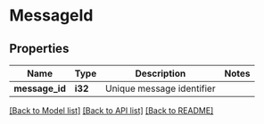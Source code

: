 # MessageId

## Properties

Name | Type | Description | Notes
------------ | ------------- | ------------- | -------------
**message_id** | **i32** | Unique message identifier | 

[[Back to Model list]](../README.md#documentation-for-models) [[Back to API list]](../README.md#documentation-for-api-endpoints) [[Back to README]](../README.md)


